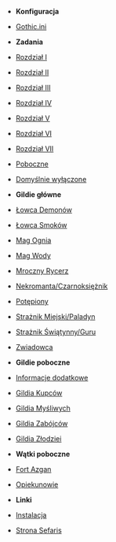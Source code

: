 - **Konfiguracja**
- [Gothic.ini](Sekcje/Konfiguracja/Ini.md)

- **Zadania**
- [Rozdział I](Sekcje/Zadania/Rozdzial_I.md)
- [Rozdział II](Sekcje/Zadania/Rozdzial_II.md)
- [Rozdział III](Sekcje/Zadania/Rozdzial_III.md)
- [Rozdział IV](Sekcje/Zadania/Rozdzial_IV.md)
- [Rozdział V](Sekcje/Zadania/Rozdzial_V.md)
- [Rozdział VI](Sekcje/Zadania/Rozdzial_VI.md)
- [Rozdział VII](Sekcje/Zadania/Rozdzial_VII.md)
- [Poboczne](Sekcje/Zadania/Poboczne.md)
- [Domyślnie wyłączone](Sekcje/Zadania/Wylaczone.md)

- **Gildie główne**
- [Łowca Demonów](Sekcje/Gildie_Glowne/Lowca_Demonow.md)
- [Łowca Smoków](Sekcje/Gildie_Glowne/Lowca_Smokow.md)
- [Mag Ognia](Sekcje/Gildie_Glowne/Mag_Ognia.md)
- [Mag Wody](Sekcje/Gildie_Glowne/Mag_Wody.md)
- [Mroczny Rycerz](Sekcje/Gildie_Glowne/Mroczny_Rycerz.md)
- [Nekromanta/Czarnoksiężnik](Sekcje/Gildie_Glowne/Nekromanta_Czarnoksieznik.md)
- [Potępiony](Sekcje/Gildie_Glowne/Potepiony.md)
- [Strażnik Miejski/Paladyn](Sekcje/Gildie_Glowne/Paladyn.md)
- [Strażnik Świątynny/Guru](Sekcje/Gildie_Glowne/StraznikSwiatynny_Guru.md)
- [Zwiadowca](Sekcje/Gildie_Glowne/Zwiadowca.md)

- **Gildie poboczne**
- [Informacje dodatkowe](Sekcje/Gildie_Poboczne/Info.md)
- [Gildia Kupców](Sekcje/Gildie_Poboczne/Gildia_Kupcow.md)
- [Gildia Myśliwych](Sekcje/Gildie_Poboczne/Gildia_Mysliwych.md)
- [Gildia Zabójców](Sekcje/Gildie_Poboczne/Gildia_Zabojcow.md)
- [Gildia Złodziei](Sekcje/Gildie_Poboczne/Gildia_Zlodziei.md)

- **Wątki poboczne**
- [Fort Azgan](Sekcje/Watki/Fort_Azgan.md)
- [Opiekunowie](Sekcje/Watki/Opiekunowie.md)

- **Linki**
- [Instalacja](https://sefaris.eu/new-balance/installation)
- [Strona Sefaris](https://sefaris.eu)
